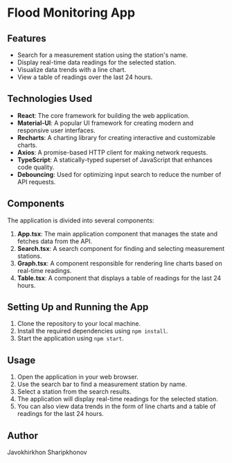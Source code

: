 # Flood Monitoring App

## Features

- Search for a measurement station using the station's name.
- Display real-time data readings for the selected station.
- Visualize data trends with a line chart.
- View a table of readings over the last 24 hours.

## Technologies Used

- **React**: The core framework for building the web application.
- **Material-UI**: A popular UI framework for creating modern and responsive user interfaces.
- **Recharts**: A charting library for creating interactive and customizable charts.
- **Axios**: A promise-based HTTP client for making network requests.
- **TypeScript**: A statically-typed superset of JavaScript that enhances code quality.
- **Debouncing**: Used for optimizing input search to reduce the number of API requests.

## Components

The application is divided into several components:

1. **App.tsx**: The main application component that manages the state and fetches data from the API.
2. **Search.tsx**: A search component for finding and selecting measurement stations.
3. **Graph.tsx**: A component responsible for rendering line charts based on real-time readings.
4. **Table.tsx**: A component that displays a table of readings for the last 24 hours.

## Setting Up and Running the App

1. Clone the repository to your local machine.
2. Install the required dependencies using `npm install`.
3. Start the application using `npm start`.

## Usage

1. Open the application in your web browser.
2. Use the search bar to find a measurement station by name.
3. Select a station from the search results.
4. The application will display real-time readings for the selected station.
5. You can also view data trends in the form of line charts and a table of readings for the last 24 hours.

## Author

Javokhirkhon Sharipkhonov
